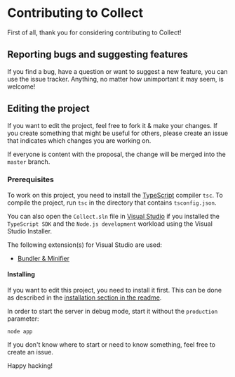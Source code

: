 # Contributing to Collect

First of all, thank you for considering contributing to Collect!

## Reporting bugs and suggesting features
If you find a bug, have a question or want to suggest a new feature, you can use the issue tracker. Anything, no matter how unimportant it may seem, is welcome!

## Editing the project
If you want to edit the project, feel free to fork it & make your changes.
If you create something that might be useful for others, please create an issue that indicates which changes you are working on.

If everyone is content with the proposal, the change will be merged into the `master` branch.

### Prerequisites
To work on this project, you need to install the [TypeScript](http://www.typescriptlang.org/) compiler `tsc`. To compile the project, run `tsc` in the directory that contains `tsconfig.json`.

You can also open the `Collect.sln` file in [Visual Studio](https://www.visualstudio.com/) if you installed the `TypeScript SDK` and the `Node.js development` workload using the Visual Studio Installer.

The following extension(s) for Visual Studio are used:
* [Bundler & Minifier](https://marketplace.visualstudio.com/items?itemName=MadsKristensen.BundlerMinifier)


#### Installing
If you want to edit this project, you need to install it first. This can be done as described in the [installation section in the readme](../README.md#installation).

In order to start the server in debug mode, start it without the `production` parameter:
```
node app
```

If you don't know where to start or need to know something, feel free to create an issue.


Happy hacking!
